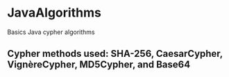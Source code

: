 # JavaAlgorithms
Basics Java cypher algorithms

## Cypher methods used: SHA-256, CaesarCypher, VignèreCypher, MD5Cypher, and Base64

